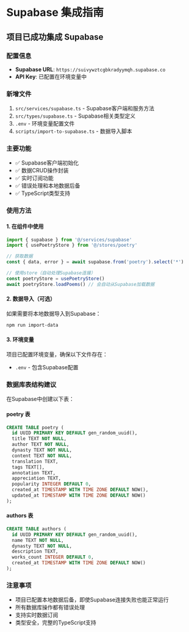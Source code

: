 # Supabase 集成指南

## 项目已成功集成 Supabase

### 配置信息
- **Supabase URL**: `https://suivywztcgbkradyymqh.supabase.co`
- **API Key**: 已配置在环境变量中

### 新增文件
1. `src/services/supabase.ts` - Supabase客户端和服务方法
2. `src/types/supabase.ts` - Supabase相关类型定义
3. `.env` - 环境变量配置文件
4. `scripts/import-to-supabase.ts` - 数据导入脚本

### 主要功能
- ✅ Supabase客户端初始化
- ✅ 数据CRUD操作封装
- ✅ 实时订阅功能
- ✅ 错误处理和本地数据后备
- ✅ TypeScript类型支持

### 使用方法

#### 1. 在组件中使用
```typescript
import { supabase } from '@/services/supabase'
import { usePoetryStore } from '@/stores/poetry'

// 获取数据
const { data, error } = await supabase.from('poetry').select('*')

// 使用store（自动处理Supabase连接）
const poetryStore = usePoetryStore()
await poetryStore.loadPoems() // 会自动从Supabase加载数据
```

#### 2. 数据导入（可选）
如果需要将本地数据导入到Supabase：
```bash
npm run import-data
```

#### 3. 环境变量
项目已配置环境变量，确保以下文件存在：
- `.env` - 包含Supabase配置

### 数据库表结构建议
在Supabase中创建以下表：

#### poetry 表
```sql
CREATE TABLE poetry (
  id UUID PRIMARY KEY DEFAULT gen_random_uuid(),
  title TEXT NOT NULL,
  author TEXT NOT NULL,
  dynasty TEXT NOT NULL,
  content TEXT NOT NULL,
  translation TEXT,
  tags TEXT[],
  annotation TEXT,
  appreciation TEXT,
  popularity INTEGER DEFAULT 0,
  created_at TIMESTAMP WITH TIME ZONE DEFAULT NOW(),
  updated_at TIMESTAMP WITH TIME ZONE DEFAULT NOW()
);
```

#### authors 表
```sql
CREATE TABLE authors (
  id UUID PRIMARY KEY DEFAULT gen_random_uuid(),
  name TEXT NOT NULL,
  dynasty TEXT NOT NULL,
  description TEXT,
  works_count INTEGER DEFAULT 0,
  created_at TIMESTAMP WITH TIME ZONE DEFAULT NOW()
);
```

### 注意事项
- 项目已配置本地数据后备，即使Supabase连接失败也能正常运行
- 所有数据库操作都有错误处理
- 支持实时数据订阅
- 类型安全，完整的TypeScript支持